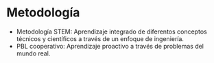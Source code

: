 # Metodología

* Metodología STEM: Aprendizaje integrado de diferentos conceptos técnicos y científicos a través de un enfoque de ingeniería.
* PBL cooperativo: Aprendizaje proactivo a través de problemas del mundo real.
